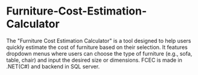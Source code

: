 # Furniture-Cost-Estimation-Calculator
The "Furniture Cost Estimation Calculator" is a tool designed to help users quickly estimate the cost of furniture based on their selection. It features dropdown menus where users can choose the type of furniture (e.g., sofa, table, chair) and input the desired size or dimensions. FCEC is made in .NET(C#)  and backend in SQL server.
